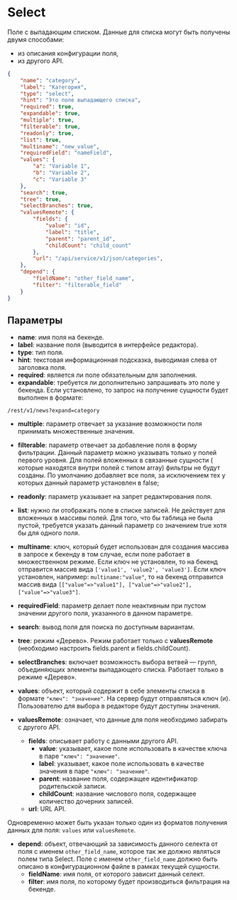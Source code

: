 # Select

Поле с выпадающим списком. Данные для списка могут быть получены двумя способами:
                           
* из описания конфигурации поля,
* из другого API.

```json
{
    "name": "category",
    "label": "Категория",
    "type": "select",
    "hint": "Это поле выпадающего списка",
    "required": true,
    "expandable": true,
    "multiple": true,
    "filterable": true,
    "readonly": true,
    "list": true,
    "multiname": "new_value",
    "requiredField": "nameField",
    "values": {
        "a": "Variable 1",
        "b": "Variable 2",
        "c": "Variable 3"
    },
    "search": true,
    "tree": true,
    "selectBranches": true,
    "valuesRemote": {
        "fields": {
            "value": "id",
            "label": "title",
            "parent": "parent_id",
            "childCount": "child_count"
        },
        "url": "/api/service/v1/json/categories",
    },
    "depend": {
        "fieldName": "other_field_name",
        "filter": "filterable_field"
    }
}
```

## Параметры

* **name**: имя поля на бекенде.
* **label**: название поля (выводится в интерфейсе редактора).
* **type**: тип поля.
* **hint**: текстовая информационная подсказка, выводимая слева от заголовка поля.
* **required**: является ли поле обязательным для заполнения.
* **expandable**: требуется ли дополнительно запрашивать это поле у бекенда. Если установлено, то запрос на получение 
сущности будет выполнен в формате:
```
/rest/v1/news?expand=category
```
* **multiple**: параметр отвечает за указание возможности поля принимать множественные значения.
* **filterable**: параметр отвечает за добавление поля в форму фильтрации. Данный параметр можно указывать только у полей 
первого уровня. Для полей вложенных в связанные сущности ( которые находятся внутри полей с типом array) фильтры не 
будут созданы. По умолчанию добавляет все поля, за исключением тех у которых данный параметр установлен в false;
* **readonly**: параметр указывает на запрет редактирования поля.
* **list**: нужно ли отображать поле в списке записей. Не действует для вложенных в массивы полей. Для того, что бы 
таблица не была пустой, требуется указать данный параметр со значением true хотя бы для одного поля.
* **multiname**: ключ, который будет использован для создания массива в запросе к бекенду в том случае, если поле 
работает в множественном режиме. Если ключ не установлен, то на бекенд отправится массив вида 
`['value1', 'value2', 'value3']`. Если ключ установлен, например: `multiname:"value"`, то на бекенд отправится 
массив вида `[["value"=>"value1"], ["value"=>"value2"], ["value"=>"value3"]`.
* **requiredField**: параметр делает поле неактивным при пустом значении другого поля, указанного в данном параметре.

* **search**: вывод поля для поиска по доступным вариантам.
* **tree**: режим «Дерево». Режим работает только с **valuesRemote** (необходимо настроить fields.parent и 
fields.childCount).
* **selectBranches**: включает возможность выбора ветвей — групп, объединяющих элементы выпадающего списка. Работает 
только в режиме «Дерево».
* **values**: объект, который содержит в себе элементы списка в формате `"ключ": "значение"`. На сервер будут 
отправляться ключ (и). Пользователю для выбора в редакторе будут доступны значения.
* **valuesRemote**: означает, что данные для поля необходимо забирать с другого API.
    * **fields**: описывает работу с данными другого API.
        * **value**: указывает, какое поле использовать в качестве ключа в паре `"ключ": "значение"`.
        * **label**: указывает, какое поле использовать в качестве значения в паре `"ключ": "значение"`.
        * **parent**: название поля, содержащее идентификатор родительской записи.
        * **childCount**: название числового поля, содержащее количество дочерних записей.
    * **url**: URL API.

Одновременно может быть указан только один из форматов получения данных для поля: `values` или `valuesRemote`.

* **depend**: объект, отвечающий за зависимость данного селекта от поля с именем `other_field_name`, которое так же 
должно являться полем типа Select. Поле с именем `other_field_name` должно быть описано в конфигурационном файле 
в рамках текущей сущности.
    * **fieldName**: имя поля, от которого зависит данный селект.
    * **filter**: имя поля, по которому будет производиться фильтрация на бекенде.